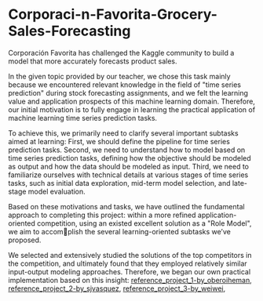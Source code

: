 # Corporaci-n-Favorita-Grocery-Sales-Forecasting
Corporación Favorita has challenged the Kaggle community to build a model that more accurately forecasts product sales. 

In the given topic provided by our teacher, we chose this task mainly because we encountered relevant knowledge in the field of "time series prediction" during stock forecasting assignments, and we felt the learning value and application prospects of this machine learning domain. Therefore, our initial motivation is to fully engage in learning the practical application of machine learning time series prediction tasks. 

To achieve this, we primarily need to clarify several important subtasks aimed at learning: First, we should define the pipeline for time series prediction tasks. Second, we need to understand how to model based on time series prediction tasks, defining how the objective should be modeled as output and how the data should be modeled as input. Third, we need to familiarize ourselves with technical details at various stages of time series tasks, such as initial data exploration, mid-term model selection, and late-stage model evaluation.

Based on these motivations and tasks, we have outlined the fundamental approach to completing this project: within a more refined application-oriented competition, using an existed excellent solution as a "Role Model", we aim to accomplish the several learning-oriented subtasks we’ve proposed. 

We selected and extensively studied the solutions of the top competitors in the competition, and ultimately found that they employed relatively similar input-output modeling approaches. Therefore, we began our own practical implementation based on this insight:
[reference_project_1-by_oberoiheman](https://github.com/oberoiheman/Corporaci-n-Favorita-Grocery-Sales-Forecasting "Corporaci-n-Favorita-Grocery-Sales-Forecasting"), 
[reference_project_2-by_sjvasquez]([https://github.com/oberoiheman/Corporaci-n-Favorita-Grocery-Sales-Forecasting](https://github.com/sjvasquez/web-traffic-forecasting) "web-traffic-forecasting"), 
[reference_project_3-by_weiwei](https://www.kaggle.com/code/shixw125/1st-place-lgb-model-public-0-506-private-0-511/script "1st Place LGB Model(public:0.506, private:0.511)"), 
